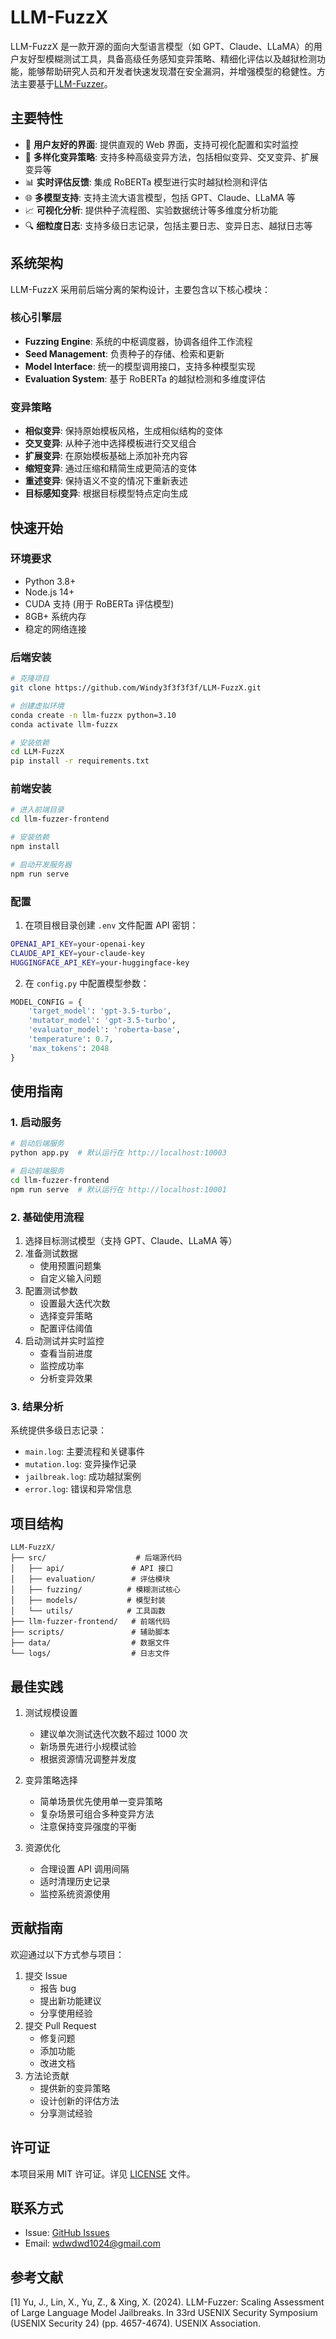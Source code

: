 # LLM-FuzzX

LLM-FuzzX 是一款开源的面向大型语言模型（如 GPT、Claude、LLaMA）的用户友好型模糊测试工具，具备高级任务感知变异策略、精细化评估以及越狱检测功能，能够帮助研究人员和开发者快速发现潜在安全漏洞，并增强模型的稳健性。方法主要基于[LLM-Fuzzer](https://www.usenix.org/conference/usenixsecurity24/presentation/yu-jiahao)。

## 主要特性

- 🚀 **用户友好的界面**: 提供直观的 Web 界面，支持可视化配置和实时监控
- 🔄 **多样化变异策略**: 支持多种高级变异方法，包括相似变异、交叉变异、扩展变异等
- 📊 **实时评估反馈**: 集成 RoBERTa 模型进行实时越狱检测和评估
- 🌐 **多模型支持**: 支持主流大语言模型，包括 GPT、Claude、LLaMA 等
- 📈 **可视化分析**: 提供种子流程图、实验数据统计等多维度分析功能
- 🔍 **细粒度日志**: 支持多级日志记录，包括主要日志、变异日志、越狱日志等

## 系统架构

LLM-FuzzX 采用前后端分离的架构设计，主要包含以下核心模块：

### 核心引擎层
- **Fuzzing Engine**: 系统的中枢调度器，协调各组件工作流程
- **Seed Management**: 负责种子的存储、检索和更新
- **Model Interface**: 统一的模型调用接口，支持多种模型实现
- **Evaluation System**: 基于 RoBERTa 的越狱检测和多维度评估

### 变异策略
- **相似变异**: 保持原始模板风格，生成相似结构的变体
- **交叉变异**: 从种子池中选择模板进行交叉组合
- **扩展变异**: 在原始模板基础上添加补充内容
- **缩短变异**: 通过压缩和精简生成更简洁的变体
- **重述变异**: 保持语义不变的情况下重新表述
- **目标感知变异**: 根据目标模型特点定向生成

## 快速开始

### 环境要求

- Python 3.8+
- Node.js 14+
- CUDA 支持 (用于 RoBERTa 评估模型)
- 8GB+ 系统内存
- 稳定的网络连接

### 后端安装

```bash
# 克隆项目
git clone https://github.com/Windy3f3f3f3f/LLM-FuzzX.git

# 创建虚拟环境
conda create -n llm-fuzzx python=3.10
conda activate llm-fuzzx

# 安装依赖
cd LLM-FuzzX
pip install -r requirements.txt
```

### 前端安装

```bash
# 进入前端目录
cd llm-fuzzer-frontend

# 安装依赖
npm install

# 启动开发服务器
npm run serve
```

### 配置

1. 在项目根目录创建 `.env` 文件配置 API 密钥：
```bash
OPENAI_API_KEY=your-openai-key
CLAUDE_API_KEY=your-claude-key
HUGGINGFACE_API_KEY=your-huggingface-key
```

2. 在 `config.py` 中配置模型参数：
```python
MODEL_CONFIG = {
    'target_model': 'gpt-3.5-turbo',
    'mutator_model': 'gpt-3.5-turbo',
    'evaluator_model': 'roberta-base',
    'temperature': 0.7,
    'max_tokens': 2048
}
```

## 使用指南

### 1. 启动服务

```bash
# 启动后端服务
python app.py  # 默认运行在 http://localhost:10003

# 启动前端服务
cd llm-fuzzer-frontend
npm run serve  # 默认运行在 http://localhost:10001
```

### 2. 基础使用流程

1. 选择目标测试模型（支持 GPT、Claude、LLaMA 等）
2. 准备测试数据
   - 使用预置问题集
   - 自定义输入问题
3. 配置测试参数
   - 设置最大迭代次数
   - 选择变异策略
   - 配置评估阈值
4. 启动测试并实时监控
   - 查看当前进度
   - 监控成功率
   - 分析变异效果

### 3. 结果分析

系统提供多级日志记录：
- `main.log`: 主要流程和关键事件
- `mutation.log`: 变异操作记录
- `jailbreak.log`: 成功越狱案例
- `error.log`: 错误和异常信息

## 项目结构

```
LLM-FuzzX/
├── src/                    # 后端源代码
│   ├── api/               # API 接口
│   ├── evaluation/        # 评估模块
│   ├── fuzzing/          # 模糊测试核心
│   ├── models/           # 模型封装
│   └── utils/            # 工具函数
├── llm-fuzzer-frontend/   # 前端代码
├── scripts/               # 辅助脚本
├── data/                  # 数据文件
└── logs/                  # 日志文件
```

## 最佳实践

1. 测试规模设置
   - 建议单次测试迭代次数不超过 1000 次
   - 新场景先进行小规模试验
   - 根据资源情况调整并发度

2. 变异策略选择
   - 简单场景优先使用单一变异策略
   - 复杂场景可组合多种变异方法
   - 注意保持变异强度的平衡

3. 资源优化
   - 合理设置 API 调用间隔
   - 适时清理历史记录
   - 监控系统资源使用

## 贡献指南

欢迎通过以下方式参与项目：
1. 提交 Issue
   - 报告 bug
   - 提出新功能建议
   - 分享使用经验
2. 提交 Pull Request
   - 修复问题
   - 添加功能
   - 改进文档
3. 方法论贡献
   - 提供新的变异策略
   - 设计创新的评估方法
   - 分享测试经验

## 许可证

本项目采用 MIT 许可证。详见 [LICENSE](LICENSE) 文件。

## 联系方式

- Issue: [GitHub Issues](https://github.com/Windy3f3f3f3f/LLM-FuzzX/issues)
- Email: wdwdwd1024@gmail.com

## 参考文献

[1] Yu, J., Lin, X., Yu, Z., & Xing, X. (2024). LLM-Fuzzer: Scaling Assessment of Large Language Model Jailbreaks. In 33rd USENIX Security Symposium (USENIX Security 24) (pp. 4657-4674). USENIX Association.
